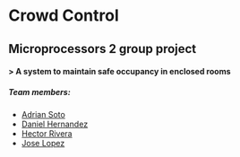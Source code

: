 # Crowd Control
## Microprocessors 2 group project 

#### > A system to maintain safe occupancy in enclosed rooms

##### Team members:
- [Adrian Soto](https://github.com/soyZambo)
- [Daniel Hernandez](https://github.com/danielemil19)
- [Hector Rivera](https://github.com/HRiivera)
- [Jose Lopez](https://github.com/JoseLopez100)
